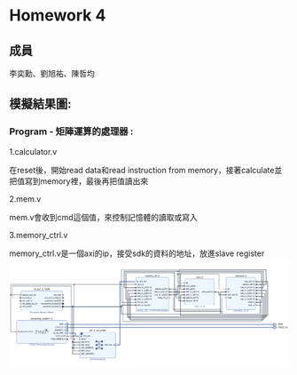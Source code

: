 Homework 4
====

## 成員
李奕勳、劉旭祐、陳哲均

## 模擬結果圖:

### Program - 矩陣運算的處理器 :
1.calculator.v

在reset後，開始read data和read instruction from memory，接著calculate並把值寫到memory裡，最後再把值讀出來

2.mem.v

mem.v會收到cmd這個值，來控制記憶體的讀取或寫入

3.memory_ctrl.v

memory_ctrl.v是一個axi的ip，接受sdk的資料的地址，放進slave register
![sort](https://github.com/sanwich27/2019_FPGA_Design_Group4/blob/master/hw05/images/block%20design.PNG?raw=true)
